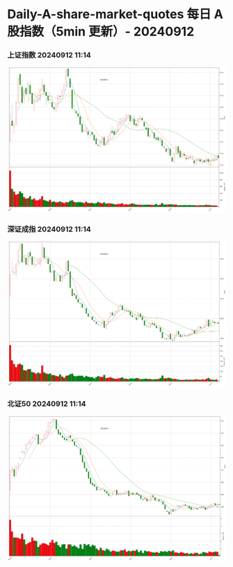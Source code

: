 
# Daily-A-share-market-quotes 每日 A 股指数（5min 更新）- 20240912

### 上证指数 20240912 11:14
![](./fig/2024/9/20240912-sh000001.png)

### 深证成指 20240912 11:14
![](./fig/2024/9/20240912-sz399001.png)

### 北证50 20240912 11:14
![](./fig/2024/9/20240912-bj899050.png)

